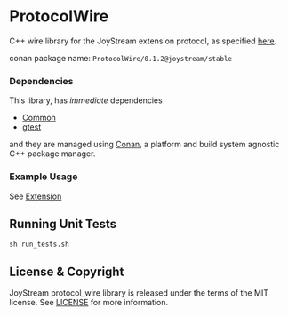 
# ProtocolWire
C++ wire library for the JoyStream extension protocol, as specified [here](http://#).

conan package name: `ProtocolWire/0.1.2@joystream/stable`

### Dependencies

This library, has *immediate* dependencies

- [Common](https://github.com/JoyStream/common-cpp)
- [gtest](https://github.com/google/googletest/)


and they are managed using [Conan](https://conan.io), a platform and build system agnostic C++ package manager.

### Example Usage

See [Extension](https://github.com/JoyStream/extension-cpp)

## Running Unit Tests

```
sh run_tests.sh
```

## License & Copyright

JoyStream protocol_wire library is released under the terms of the MIT license.
See [LICENSE](LICENCE) for more information.
